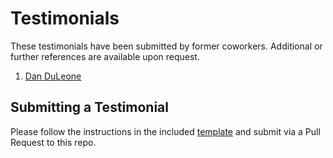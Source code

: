 # Testimonials

These testimonials have been submitted by former coworkers. Additional or further references are available upon request.

1. [Dan DuLeone](2019-05-Dan%20DuLeone.md)

## Submitting a Testimonial

Please follow the instructions in the included [template](_template.md) and submit via a Pull Request to this repo.